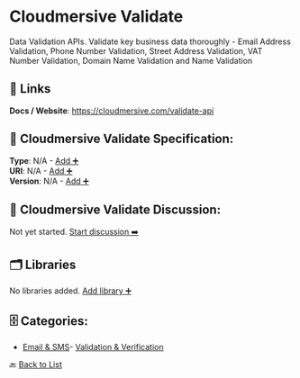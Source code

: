 # Cloudmersive Validate

Data Validation APIs. Validate key business data thoroughly - Email Address Validation, Phone Number Validation, Street Address Validation, VAT Number Validation, Domain Name Validation and Name Validation

##  🔗 Links
**Docs / Website**: https://cloudmersive.com/validate-api

## 🧬 Cloudmersive Validate Specification:
**Type**: N/A - [Add ➕](https://github.com/apis-list/apis-list/edit/main/apis.yaml#L3560)  
**URI**: N/A - [Add ➕](https://github.com/apis-list/apis-list/edit/main/apis.yaml#L3560)  
**Version**: N/A - [Add ➕](https://github.com/apis-list/apis-list/edit/main/apis.yaml#L3560)

## 💬 Cloudmersive Validate Discussion:
Not yet started. [Start discussion ➡️](https://github.com/apis-list/apis-list/discussions/new)

## 🗂️ Libraries

No libraries added. [Add library ➕](https://github.com/apis-list/apis-list/edit/main/apis.yaml#L3560)    


## 🗄️ Categories:
- [Email & SMS](https://github.com/apis-list/apis-list#email--sms-)- [Validation & Verification](https://github.com/apis-list/apis-list#validation--verification-)

🔙  [Back to List](https://github.com/apis-list/apis-list)
